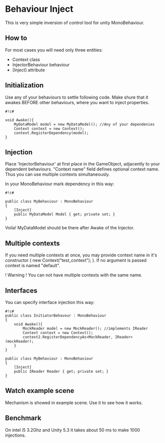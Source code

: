 # Behaviour Inject #

This is very simple inversion of control tool for unity MonoBehaviour.

## How to ##

For most cases you will need only three entities:

* Context class
* InjectorBehaviour behaviour
* [Inject] attribute

## Initialization ##

Use any of your behaviours to settle following code. Make shure that it awakes BEFORE other behaviours, where you want to inject properties.

```
#!c#

void Awake(){
    MyDataModel model = new MyDataModel(); //Any of your dependenies
    Context context = new Context();
    context.RegisterDependency(model);
}
```

## Injection ##

Place 'InjectorBehaviour' at first place in the GameObject, adjacently to your dependent behaviours. "Context name" field defines optional context name. Thus you can use multiple contexts simultaneously.

In your MonoBehaviour mark dependency in this way:

```
#!c#

public class MyBehaviour : MonoBehaviour 
{
    [Inject]
    public MyDataModel Model { get; private set; }
}
```

Voila! MyDataModel should be there after Awake of the Injector.

## Multiple contexts ##

If you need multiple contexts at once, you may provide context name in it's constructor ( new Context("test_context"); ).
If no argument is passed context is named "default".

! Warning ! You can not have multiple contexts with the same name.

## Interfaces ##

You can specify interface injection this way:

```
#!c#
public class InitiatorBehavour : MonoBehaviour
{
    void Awake(){
        MockReader model = new MockReader(); //implements IReader
        Context context = new Context();
        context2.RegisterDependencyAs<MockReader, IReader>(mockReader);
    }
}

public class MyBehaviour : MonoBehaviour 
{
    [Inject]
    public IReader Reader { get; private set; }
}
```

## Watch example scene ##

Mechanism is showed in example scene. Use it to see how it works.

## Benchmark ##

On intel i5 3.2Ghz and Unity 5.3 it takes about 50 ms to make 1000 injections.